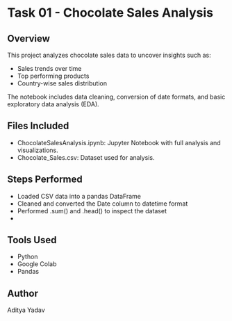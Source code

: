 # Task 01 - Chocolate Sales Analysis

## Overview
This project analyzes chocolate sales data to uncover insights such as:
- Sales trends over time
- Top performing products
- Country-wise sales distribution

The notebook includes data cleaning, conversion of date formats, and basic exploratory data analysis (EDA).

## Files Included
- ChocolateSalesAnalysis.ipynb: Jupyter Notebook with full analysis and visualizations.
- Chocolate_Sales.csv: Dataset used for analysis.

## Steps Performed
- Loaded CSV data into a pandas DataFrame
- Cleaned and converted the Date column to datetime format
- Performed .sum() and .head() to inspect the dataset
-
## Tools Used
- Python
- Google Colab
- Pandas


## Author
Aditya Yadav
